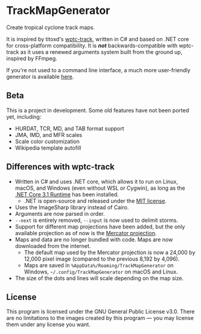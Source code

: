 ﻿# TrackMapGenerator
Create tropical cyclone track maps.

It is inspired by titoxd's [wptc-track](https://github.com/titoxd/wptc-track), written in C# and based on .NET core for cross-platform compatibility. It is ***not*** backwards-compatible with wptc-track as it uses a renewed arguments system built from the ground up, inspired by FFmpeg.

If you're not used to a command line interface, a much more user-friendly generator is available [here](https://trackgen.codingcactus.repl.co/).

## Beta
This is a project in development. Some old features have not been ported yet, including:
* HURDAT, TCR, MD, and TAB format support
* JMA, IMD, and MFR scales
* Scale color customization
* Wikipedia template autofill

## Differences with wptc-track
* Written in C# and uses .NET core, which allows it to run on Linux, macOS, and Windows (even without WSL or Cygwin), as long as the [.NET Core 3.1 Runtime](https://dotnet.microsoft.com/download/dotnet/3.1/runtime) has been installed.
    * .NET is open-source and released under the [MIT license](https://github.com/dotnet/runtime/blob/main/LICENSE.TXT).
* Uses the ImageSharp library instead of Cairo.
* Arguments are now parsed in order.
* `--next` is entirely removed, `--input` is now used to delimit storms.
* Support for different map projections have been added, but the only available projection as of now is the [Mercator projection](https://en.wikipedia.org/wiki/Mercator_projection).
* Maps and data are no longer bundled with code. Maps are now downloaded from the internet.
    * The default map used by the Mercator projection is now a 24,000 by 12,000 pixel image (compared to the previous 8,192 by 4,096). 
    * Maps are saved in `%AppData%/Roaming/TrackMapGenerator` on Windows, `~/.config/TrackMapGenerator` on macOS and Linux.
* The size of the dots and lines will scale depending on the map size.

## License
This program is licensed under the GNU General Public License v3.0. There are no limitations to the images created by this program — you may license them under any license you want.